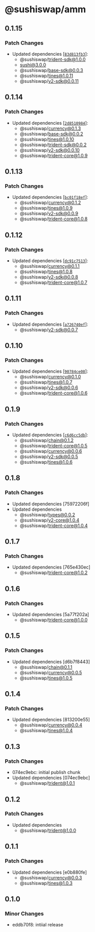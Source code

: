# @sushiswap/amm

## 0.1.15

### Patch Changes

- Updated dependencies [[`83d813fb3`](https://github.com/sushiswap/sushiswap/commit/83d813fb338eb5488cbd47513fd525342fbcf81b)]:
  - @sushiswap/trident-sdk@1.0.0
  - sushi@3.0.0
  - @sushiswap/base-sdk@0.0.3
  - @sushiswap/tines@1.0.11
  - @sushiswap/v2-sdk@0.0.11

## 0.1.14

### Patch Changes

- Updated dependencies [[`2d8510984`](https://github.com/sushiswap/sushiswap/commit/2d85109847583b2cda7ce45c9ffb377043ea46cd)]:
  - @sushiswap/currency@0.1.3
  - @sushiswap/base-sdk@0.0.2
  - @sushiswap/tines@1.0.10
  - @sushiswap/trident-sdk@0.0.2
  - @sushiswap/v2-sdk@0.0.10
  - @sushiswap/trident-core@1.0.9

## 0.1.13

### Patch Changes

- Updated dependencies [[`bc01f18ef`](https://github.com/sushiswap/sushiswap/commit/bc01f18ef532abc44b4b8cfa706f6a1b890ce71d)]:
  - @sushiswap/currency@0.1.2
  - @sushiswap/tines@1.0.9
  - @sushiswap/v2-sdk@0.0.9
  - @sushiswap/trident-core@1.0.8

## 0.1.12

### Patch Changes

- Updated dependencies [[`dc91c7513`](https://github.com/sushiswap/sushiswap/commit/dc91c7513bee9ca2c505ff4b804e337c98309bb3)]:
  - @sushiswap/currency@0.1.1
  - @sushiswap/tines@1.0.8
  - @sushiswap/v2-sdk@0.0.8
  - @sushiswap/trident-core@1.0.7

## 0.1.11

### Patch Changes

- Updated dependencies [[`a726740ef`](https://github.com/sushiswap/sushiswap/commit/a726740ef94784753fcc431186bcefc2ecb5aec5)]:
  - @sushiswap/v2-sdk@0.0.7

## 0.1.10

### Patch Changes

- Updated dependencies [[`90784ce08`](https://github.com/sushiswap/sushiswap/commit/90784ce0876741b8f7f41552e181677d0746884b)]:
  - @sushiswap/currency@0.1.0
  - @sushiswap/tines@1.0.7
  - @sushiswap/v2-sdk@0.0.6
  - @sushiswap/trident-core@1.0.6

## 0.1.9

### Patch Changes

- Updated dependencies [[`c6d6cc5db`](https://github.com/sushiswap/sushiswap/commit/c6d6cc5db4cc614f3931ee3a325547967c86c51a)]:
  - @sushiswap/chain@0.1.2
  - @sushiswap/trident-core@1.0.5
  - @sushiswap/currency@0.0.6
  - @sushiswap/v2-sdk@0.0.5
  - @sushiswap/tines@1.0.6

## 0.1.8

### Patch Changes

- Updated dependencies [75972206f]
- Updated dependencies
  - @sushiswap/types@0.0.2
  - @sushiswap/v2-core@1.0.4
  - @sushiswap/trident-core@1.0.4

## 0.1.7

### Patch Changes

- Updated dependencies [765e430ec]
  - @sushiswap/trident-core@1.0.2

## 0.1.6

### Patch Changes

- Updated dependencies [5a77f202a]
  - @sushiswap/trident-core@1.0.0

## 0.1.5

### Patch Changes

- Updated dependencies [d6b7f8443]
  - @sushiswap/chain@0.1.1
  - @sushiswap/currency@0.0.5
  - @sushiswap/tines@1.0.5

## 0.1.4

### Patch Changes

- Updated dependencies [813200e55]
  - @sushiswap/currency@0.0.4
  - @sushiswap/tines@1.0.4

## 0.1.3

### Patch Changes

- 074ec9ebc: initial publish chunk
- Updated dependencies [074ec9ebc]
  - @sushiswap/trident@1.0.1

## 0.1.2

### Patch Changes

- Updated dependencies
  - @sushiswap/trident@1.0.0

## 0.1.1

### Patch Changes

- Updated dependencies [e0b880fe]
  - @sushiswap/currency@0.0.3
  - @sushiswap/tines@1.0.3

## 0.1.0

### Minor Changes

- eddb70f8: intiial release
